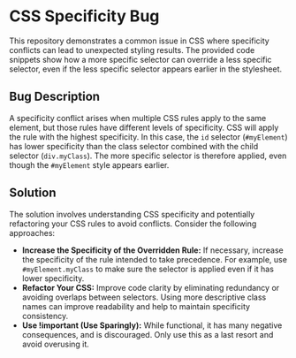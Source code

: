 # CSS Specificity Bug

This repository demonstrates a common issue in CSS where specificity conflicts can lead to unexpected styling results. The provided code snippets show how a more specific selector can override a less specific selector, even if the less specific selector appears earlier in the stylesheet.

## Bug Description

A specificity conflict arises when multiple CSS rules apply to the same element, but those rules have different levels of specificity.  CSS will apply the rule with the highest specificity. In this case, the `id` selector (`#myElement`) has lower specificity than the class selector combined with the child selector (`div.myClass`).  The more specific selector is therefore applied, even though the `#myElement` style appears earlier.

## Solution

The solution involves understanding CSS specificity and potentially refactoring your CSS rules to avoid conflicts. Consider the following approaches:

* **Increase the Specificity of the Overridden Rule:** If necessary, increase the specificity of the rule intended to take precedence. For example, use `#myElement.myClass` to make sure the selector is applied even if it has lower specificity.
* **Refactor Your CSS:** Improve code clarity by eliminating redundancy or avoiding overlaps between selectors. Using more descriptive class names can improve readability and help to maintain specificity consistency.
* **Use !important (Use Sparingly):** While functional, it has many negative consequences, and is discouraged. Only use this as a last resort and avoid overusing it.
